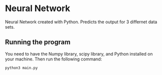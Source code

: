 # Neural Network

Neural Network created with Python. Predicts the output for 3 differnet data sets.

## Running the program

You need to have the Numpy library, scipy library, and Python installed on your machine. Then run the following command:

```
python3 main.py
```
